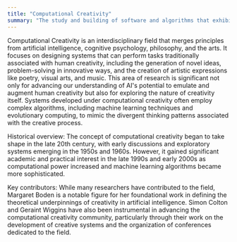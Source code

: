 ```yaml
---
title: "Computational Creativity"
summary: "The study and building of software and algorithms that exhibit behaviors deemed creative in humans, such as generating original artwork, music, or solving problems in unique ways."
---
```

Computational Creativity is an interdisciplinary field that merges principles from artificial intelligence, cognitive psychology, philosophy, and the arts. It focuses on designing systems that can perform tasks traditionally associated with human creativity, including the generation of novel ideas, problem-solving in innovative ways, and the creation of artistic expressions like poetry, visual arts, and music. This area of research is significant not only for advancing our understanding of AI's potential to emulate and augment human creativity but also for exploring the nature of creativity itself. Systems developed under computational creativity often employ complex algorithms, including machine learning techniques and evolutionary computing, to mimic the divergent thinking patterns associated with the creative process.

Historical overview: The concept of computational creativity began to take shape in the late 20th century, with early discussions and exploratory systems emerging in the 1950s and 1960s. However, it gained significant academic and practical interest in the late 1990s and early 2000s as computational power increased and machine learning algorithms became more sophisticated.

Key contributors: While many researchers have contributed to the field, Margaret Boden is a notable figure for her foundational work in defining the theoretical underpinnings of creativity in artificial intelligence. Simon Colton and Geraint Wiggins have also been instrumental in advancing the computational creativity community, particularly through their work on the development of creative systems and the organization of conferences dedicated to the field.

